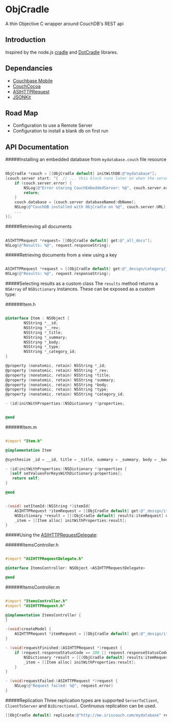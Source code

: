 ObjCradle
=========
A thin Objective C wrapper around CouchDB's REST api

Introduction
------------
Inspired by the node.js [cradle](http://cloudhead.io/cradle) and [DotCradle](http://github.com/roryf/DotCradle) librares.

Dependancies
------------
- [Couchbase Mobile](https://github.com/couchbaselabs/iOS-Couchbase-manifest)
- [CouchCocoa](https://github.com/couchbaselabs/CouchCocoa)
- [ASIHTTPRequest](http://allseeing-i.com/ASIHTTPRequest)
- [JSONKit](https://github.com/johnezang/JSONKit)

Road Map
--------
- Configuration to use a Remote Server
- Configuration to install a blank db on first run

API Documentation
-----------------
#####Installing an embedded database from `mydatabase.couch` file resource

``` objectivec
	
ObjCradle *couch = [[ObjCradle default] initWithDB:@"mydatabase"];
[couch.server start: ^{  // ... this block runs later on when the server has started up:
    if (couch.server.error) {
        NSLog(@"Error staring CouchEmbeddedServer: %@", couch.server.error.domain);
        return;
    }
    couch.database = [couch.server databaseNamed:dbName];
    NSLog(@"CouchDB installed with ObjCradle on %@", couch.server.URL);
    ...
}];
```

#####Retrieving all documents

``` objectivec
	
ASIHTTPRequest *request= [[ObjCradle default] get:@"_all_docs"];
NSLog(@"Results: %@", request.responseString);
```

#####Retrieving documents from a view using a key

``` objectivec

ASIHTTPRequest *request = [[ObjCradle default] get:@"_design/category/_view/byParent" usingKey:[NSString stringWithFormat:@"%d", parent]];
NSLog(@"Results: %@", request.responseString);
```

#####Selecting results as a custom class
The `results` method returns a `NSArray` of `NSDictionary` instances. These can be exposed as a custom type:

######Item.h

``` objectivec

@interface Item : NSObject {
        NSString *__id;
        NSString *__rev;
        NSString *_title;
        NSString *_summary;
        NSString *_body;
        NSString *_type;
        NSString *_category_id;
}

@property (nonatomic, retain) NSString *_id;
@property (nonatomic, retain) NSString *_rev;
@property (nonatomic, retain) NSString *title;
@property (nonatomic, retain) NSString *summary;
@property (nonatomic, retain) NSString *body;
@property (nonatomic, retain) NSString *type;
@property (nonatomic, retain) NSString *category_id;

- (id)initWithProperties:(NSDictionary *)properties;


@end
```

######Item.m

``` objectivec

#import "Item.h"

@implementation Item

@synthesize _id = __id, title = _title, summary = _summary, body = _body, _rev = __rev, type = _type, category_id = _category_id;

- (id)initWithProperties:(NSDictionary *)properties {
  [self setValuesForKeysWithDictionary:properties];
   return self;
}

@end
```

``` objectivec

-(void) setItemId:(NSString *)itemId{
    ASIHTTPRequest *itemRequest = [[ObjCradle default] get:@"_design/item/_view/all" usingKey:[NSString stringWithFormat:@"%@", itemId]];
    NSDictionary *result = [[[ObjCradle default] results:itemRequest] objectAtIndex:0];
    _item = [[Item alloc] initWithProperties:result];
}
```

#####Using the [ASIHTTPRequestDelegate](http://allseeing-i.com/ASIHTTPRequest/):

######ItemsController.h

``` objectivec

#import "ASIHTTPRequestDelegate.h"

@interface ItemsController: NSObject <ASIHTTPRequestDelegate>

@end
```

######ItemsController.m

``` objectivec

#import "ItemsController.h"
#import "ASIHTTPRequest.h"

@implementation ItemsController {
}

-(void)createModel {
    ASIHTTPRequest *itemRequest = [[ObjCradle default] get:@"_design/item/_view/all" usingKey:[NSString stringWithFormat:@"%@", itemId] requestDelegate:self];   
}

- (void)requestFinished:(ASIHTTPRequest *)request {
    if (request.responseStatusCode == 200 || request.responseStatusCode == 201) {
        NSDictionary *result = [[[ObjCradle default] results:itemRequest] objectAtIndex:0];
        _item = [[Item alloc] initWithProperties:result];
    }
}

- (void)requestFailed:(ASIHTTPRequest *)request {
    NSLog(@"Request failed: %@", request.error)
}
```

#####Replication
Three replication types are supported `ServerToClient`, `ClientToServer` and `BiDirectional`. Continuous replication can be used.


``` objectivec
[[ObjCradle default] replicate:@"http://me.iriscouch.com/mydatabase" replicationType:ServerToClient continous:YES];
```

